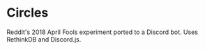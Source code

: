 # Circles
Reddit's 2018 April Fools experiment ported to a Discord bot. Uses RethinkDB and Discord.js.
